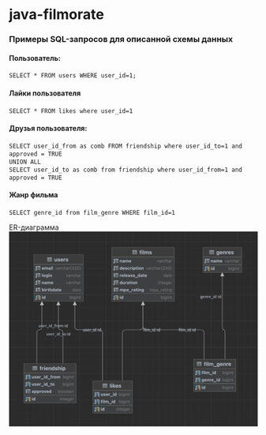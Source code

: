 # java-filmorate
### Примеры SQL-запросов для описанной схемы данных

#### Пользователь:
```
SELECT * FROM users WHERE user_id=1;
```

#### Лайки пользователя
```
SELECT * FROM likes where user_id=1
```

#### Друзья пользователя:
```
SELECT user_id_from as comb FROM friendship where user_id_to=1 and approved = TRUE
UNION ALL
SELECT user_id_to as comb from friendship where user_id_from=1 and approved = TRUE
```

#### Жанр фильма

```
SELECT genre_id from film_genre WHERE film_id=1
```


ER-диаграмма
![image info](Sprint-11-ERD.png)